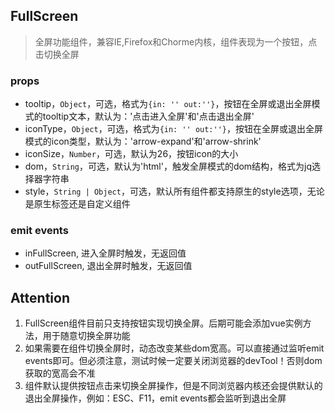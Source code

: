 ## FullScreen
> 全屏功能组件，兼容IE,Firefox和Chorme内核，组件表现为一个按钮，点击切换全屏

### props
* tooltip，`Object`，可选，格式为`{in: '' out:''}`，按钮在全屏或退出全屏模式的tooltip文本，默认为：'点击进入全屏'和'点击退出全屏'
* iconType，`Object`，可选，格式为`{in: '' out:''}`，按钮在全屏或退出全屏模式的icon类型，默认为：'arrow-expand'和'arrow-shrink' 
* iconSize，`Number`，可选，默认为26，按钮icon的大小
* dom，`String`，可选，默认为'html'，触发全屏模式的dom结构，格式为jq选择器字符串  
* style，`String | Object`，可选，默认所有组件都支持原生的style选项，无论是原生标签还是自定义组件

### emit events
* inFullScreen, 进入全屏时触发，无返回值
* outFullScreen, 退出全屏时触发，无返回值

## Attention
1. FullScreen组件目前只支持按钮实现切换全屏。后期可能会添加vue实例方法，用于随意切换全屏功能
2. 如果需要在组件切换全屏时，动态改变某些dom宽高。可以直接通过监听emit events即可。但必须注意，测试时候一定要关闭浏览器的devTool！否则dom获取的宽高会不准
3. 组件默认提供按钮点击来切换全屏操作，但是不同浏览器内核还会提供默认的退出全屏操作，例如：ESC、F11，emit events都会监听到退出全屏